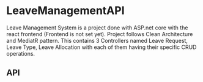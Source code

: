 # LeaveManagementAPI

Leave Management System is a project done with ASP.net core with the react frontend (Frontend is not set yet). Project follows Clean Architecture and MediatR pattern. This contains 3 Controllers named Leave Request, Leave Type, Leave Allocation with each of them having their specific CRUD operations. 

## API
